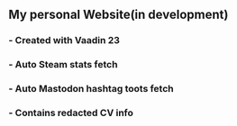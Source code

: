 ## My personal Website(in development)

### - Created with Vaadin 23
### - Auto Steam stats fetch
### - Auto Mastodon hashtag toots fetch
### - Contains redacted CV info
